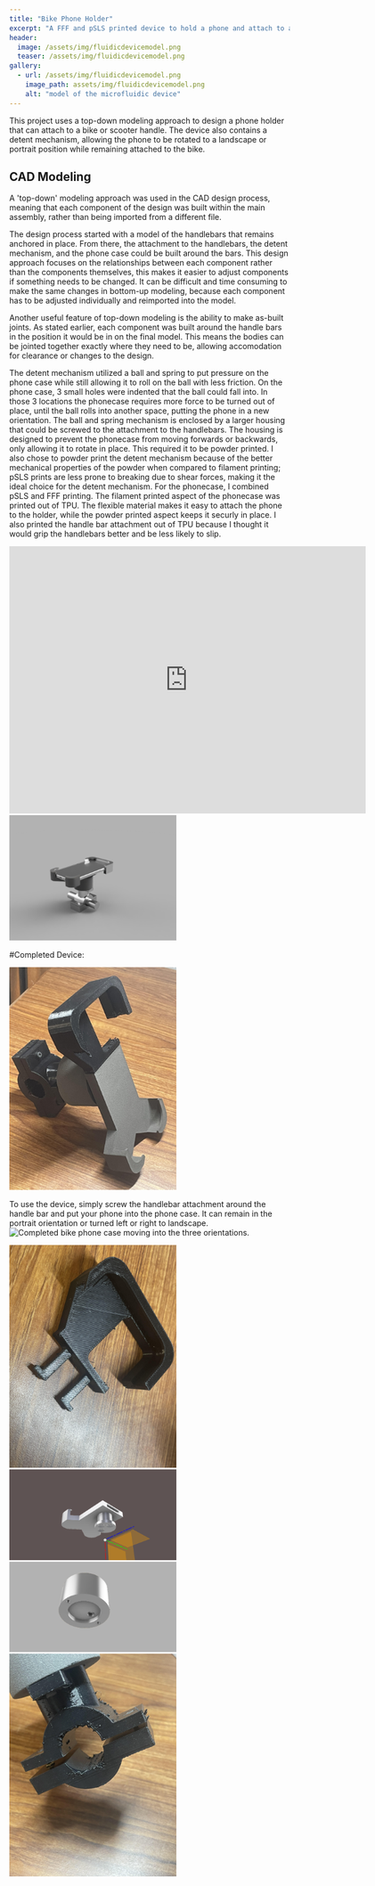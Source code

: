 ```yaml
---
title: "Bike Phone Holder"
excerpt: "A FFF and pSLS printed device to hold a phone and attach to a bike handle."
header:
  image: /assets/img/fluidicdevicemodel.png
  teaser: /assets/img/fluidicdevicemodel.png
gallery:
  - url: /assets/img/fluidicdevicemodel.png
    image_path: assets/img/fluidicdevicemodel.png
    alt: "model of the microfluidic device"
---
```


This project uses a top-down modeling approach to design a phone holder that can attach to a bike or scooter handle. The device also contains a detent mechanism, allowing the phone to be rotated to a landscape or portrait position while remaining attached to the bike.

## CAD Modeling
A 'top-down' modeling approach was used in the CAD design process, meaning that each component of the design was built within the main assembly, rather than being imported from a different file. 

The design process started with a model of the handlebars that remains anchored in place. From there, the attachment to the handlebars, the detent mechanism, and the phone case could be built around the bars. This design approach focuses on the relationships between each component rather than the components themselves, this makes it easier to adjust components if something needs to be changed. It can be difficult and time consuming to make the same changes in bottom-up modeling, because each component has to be adjusted individually and reimported into the model. 

Another useful feature of top-down modeling is the ability to make as-built joints. As stated earlier, each component was built around the handle bars in the position it would be in on the final model. This means the bodies can be jointed together exactly where they need to be, allowing accomodation for clearance or changes to the design.

The detent mechanism utilized a ball and spring to put pressure on the phone case while still allowing it to roll on the ball with less friction. On the phone case, 3 small holes were indented that the ball could fall into. In those 3 locations the phonecase requires more force to be turned out of place, until the ball rolls into another space, putting the phone in a new orientation. 
The ball and spring mechanism is enclosed by a larger housing that could be screwed to the attachment to the handlebars. The housing is designed to prevent the phonecase from moving forwards or backwards, only allowing it to rotate in place. This required it to be powder printed. I also chose to powder print the detent mechanism because of the better mechanical properties of the powder when compared to filament printing; pSLS prints are less prone to breaking due to shear forces, making it the ideal choice for the detent mechanism.
For the phonecase, I combined pSLS and FFF printing. The filament printed aspect of the phonecase was printed out of TPU. The flexible material makes it easy to attach the phone to the holder, while the powder printed aspect keeps it securly in place. I also printed the handle bar attachment out of TPU because I thought it would grip the handlebars better and be less likely to slip.

<iframe src="https://vanderbilt643.autodesk360.com/shares/public/SH286ddQT78850c0d8a4d0916f18dfaca541?mode=embed" width="640" height="480" allowfullscreen="true" webkitallowfullscreen="true" mozallowfullscreen="true"  frameborder="0"></iframe>

<img src="/assets/img/bikephoneholderr.png" alt="Bike phone holder render." style="width:300px;"/>

#Completed Device:

<img src="/assets/img/fullbikephonecase.jpg" alt="Completed bike phone case." style="width:300px;"/>


To use the device, simply screw the handlebar attachment around the handle bar and put your phone into the phone case. It can remain in the portrait orientation or turned left or right to landscape.
<img src="/assets/img/IMG-1837.gif" alt="Completed bike phone case moving into the three orientations." style="width:300px;"/>

<img src="/assets/img/topphonecase.jpg" alt="Top half of the phone case." style="width:300px;"/>
<img src="/assets/img/detentr.png" alt="Detent Mechanism and bottom half of the phone case." style="width:300px;"/>
<img src="/assets/img/housingr.png" alt="Housing for the detent mechanism." style="width:300px;"/>
<img src="/assets/img/handleattachment.jpg" alt="Bike handlebars grip." style="width:300px;"/>
